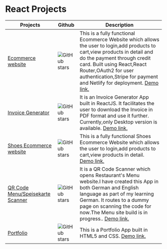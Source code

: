 # React Projects

| Projects                                                                                | Github                                                                                                                      | Description                                                                                                                                                                                                                                                                                                                                |
| --------------------------------------------------------------------------------------- | --------------------------------------------------------------------------------------------------------------------------- | ------------------------------------------------------------------------------------------------------------------------------------------------------------------------------------------------------------------------------------------------------------------------------------------------------------------------------------------ |
| [Ecommerce website](https://github.com/kritika27/ecommerce-store-reactjs-stripe-oauth2) | ![GitHub stars](https://img.shields.io/github/stars/kritika27/ecommerce-store-reactjs-stripe-oauth2?style=flat&label=Stars) | This is a fully functional Ecommerce Website which allows the user to login,add products to cart,view products in detail and do the payment through credit card. Built using React,React Router,OAuth2 for user authentication,Stripe for payment and Netlify for deployment. [Demo link.](https://competent-engelbart-3915c0.netlify.app/)    |
| [Invoice Generator](https://github.com/kritika27/invoice-generator-react) | ![GitHub stars](https://img.shields.io/github/stars/kritika27/invoice-generator-react?style=flat&label=Stars) | It is an Invoice Generator App built in ReactJS. It facilitates the user to download the Invoice in PDF format and use it further. Currently,only Desktop version is available. [Demo link.](https://dynamic-stardust-6d7101.netlify.app/)    |
| [Shoes Ecommerce website](https://github.com/kritika27/react-shoes-store-version1) | ![GitHub stars](https://img.shields.io/github/stars/kritika27/react-shoes-store-version1?style=flat&label=Stars) | This is a fully functional Shoes Ecommerce Website which allows the user to login,add products to cart,view products in detail. [Demo link.]()    |
| [QR Code Menu/Speisekarte Scanner](https://github.com/kritika27/qrcode-reader-restaurant-menu-react) | ![GitHub stars](https://img.shields.io/github/stars/kritika27/qrcode-reader-restaurant-menu-react?style=flat&label=Stars) | It is a QR Code Scanner which opens Restaurant's Menu website.I have created this App in both German and English language as part of my learning German. It routes to a dummy page on scanning the code for now.The Menu site build is in progress.. [Demo link.](https://warm-biscochitos-edf8ef.netlify.app/)    |
| [Portfolio](https://github.com/kritika27/portfolio) | ![GitHub stars](https://img.shields.io/github/stars/kritika27/portfolio?style=flat&label=Stars) | This is a Portfolio App built in HTML5 and CSS. [Demo link.](https://kritika27.github.io/portfolio/)    |
